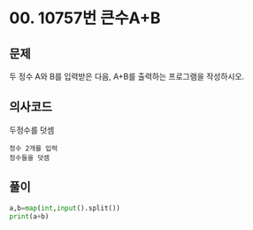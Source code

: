 # 00. 10757번 큰수A+B
## 문제
두 정수 A와 B를 입력받은 다음, A+B를 출력하는 프로그램을 작성하시오.
## 의사코드
두정수를 덧셈
```
정수 2개를 입력
정수들을 덧셈
```

## 풀이
```python
a,b=map(int,input().split())
print(a+b)
```
